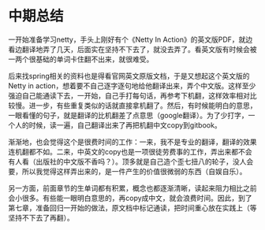 # 中期总结

一开始准备学习netty，手头上刚好有个《Netty In Action》的英文版PDF，就边看边翻译地弄了几天，后面实在坚持不下去了，就没去弄了。看英文版有时候会被一两个很基础的单词卡住翻不出来，就很难受。

后来找spring相关的资料也是得看官网英文原版文档，于是又想起这个英文版的Netty in action，想着要不自己逐字逐句地给他翻译出来，弄个中文版。这样至少强迫自己能通读下去，一开始，自己手打每句话，再参考下机翻，这样效率相对比较慢。进一步，有些重复类似的话就直接拿机翻了。然后，有时候能明白的意思，一眼看懂的句子，就是翻译的比机翻差了点意思（google翻译）。为了少打字，一个人的时候，读一遍，自己翻译出来了再把机翻中文copy到gitbook。

渐渐地，也会觉得这个是很费时间的工作：一来，我不是专业的翻译，翻译的效果连机翻都不如。二来，中英文的copy也是一项很徒劳费事的工作，弄出来都不会有人看（出版社的中文版不香吗？）。顶多就是自己造个歪七扭八的轮子，没人会要，所以我觉得这样弄出来的，是一件产生的价值很微弱的东西（自娱自乐）。

另一方面，前面章节的生单词都有积累，概念也都逐渐清晰，读起来阻力相比之前会小很多。有些能一眼明白意思的，再copy成中文，就会浪费时间。因此，到了第七章，准备回归一开始的做法，原文档中标记通读，把时间重心放在实践上（等坚持不下去了再翻）。




